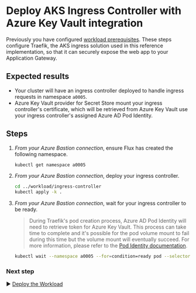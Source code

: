# Deploy AKS Ingress Controller with Azure Key Vault integration

Previously you have configured [workload prerequisites](./12-workload-prerequisites.md). These steps configure Traefik, the AKS ingress solution used in this reference implementation, so that it can securely expose the web app to your Application Gateway.

## Expected results

* Your cluster will have an ingress controller deployed to handle ingress requests in namespace `a0005`.
* Azure Key Vault provider for Secret Store mount your ingress controller's certificate, which will be retrieved from Azure Key Vault use your ingress controller's assigned Azure AD Pod Identity.

## Steps

1. _From your Azure Bastion connection_, ensure Flux has created the following namespace.

   ```bash
   kubectl get namespace a0005
   ```

1. _From your Azure Bastion connection_, deploy your ingress controller.

   ```bash
   cd ../workload/ingress-controller
   kubectl apply -k .
   ```

1. _From your Azure Bastion connection_, wait for your ingress controller to be ready.

   > During Traefik's pod creation process, Azure AD Pod Identity will need to retrieve token for Azure Key Vault. This process can take time to complete and it's possible for the pod volume mount to fail during this time but the volume mount will eventually succeed. For more information, please refer to the [Pod Identity documentation](https://github.com/Azure/secrets-store-csi-driver-provider-azure/blob/master/docs/pod-identity-mode.md).

   ```bash
   kubectl wait --namespace a0005 --for=condition=ready pod --selector=app.kubernetes.io/name=traefik-ingress-ilb --timeout=90s
   ```

### Next step

:arrow_forward: [Deploy the Workload](./14-workload.md)
